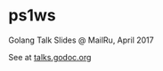 # ps1ws
Golang Talk Slides @ MailRu, April 2017

See at [talks.godoc.org](http://talks.godoc.org/github.com/gobwas/ps1ws/notifier.slide#1)

